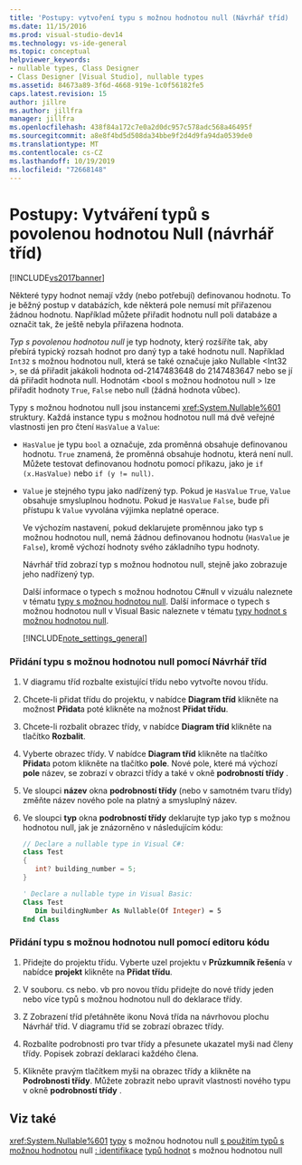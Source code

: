 ```yaml
---
title: 'Postupy: vytvoření typu s možnou hodnotou null (Návrhář tříd) | Microsoft Docs'
ms.date: 11/15/2016
ms.prod: visual-studio-dev14
ms.technology: vs-ide-general
ms.topic: conceptual
helpviewer_keywords:
- nullable types, Class Designer
- Class Designer [Visual Studio], nullable types
ms.assetid: 84673a89-3f6d-4668-919e-1c0f56182fe5
caps.latest.revision: 15
author: jillre
ms.author: jillfra
manager: jillfra
ms.openlocfilehash: 438f84a172c7e0a2d0dc957c578adc568a46495f
ms.sourcegitcommit: a8e8f4bd5d508da34bbe9f2d4d9fa94da0539de0
ms.translationtype: MT
ms.contentlocale: cs-CZ
ms.lasthandoff: 10/19/2019
ms.locfileid: "72668148"
---
```

# <a name="how-to-create-a-nullable-type-class-designer"></a>Postupy: Vytváření typů s povolenou hodnotou Null (návrhář tříd)
[!INCLUDE[vs2017banner](../includes/vs2017banner.md)]

Některé typy hodnot nemají vždy (nebo potřebují) definovanou hodnotu. To je běžný postup v databázích, kde některá pole nemusí mít přiřazenou žádnou hodnotu. Například můžete přiřadit hodnotu null poli databáze a označit tak, že ještě nebyla přiřazena hodnota.

 *Typ s povolenou hodnotou null* je typ hodnoty, který rozšíříte tak, aby přebírá typický rozsah hodnot pro daný typ a také hodnotu null. Například `Int32` s možnou hodnotou null, která se také označuje jako Nullable \<Int32 >, se dá přiřadit jakákoli hodnota od-2147483648 do 2147483647 nebo se jí dá přiřadit hodnota null. Hodnotám \<bool s možnou hodnotou null > lze přiřadit hodnoty `True`, `False` nebo null (žádná hodnota vůbec).

 Typy s možnou hodnotou null jsou instancemi <xref:System.Nullable%601> struktury. Každá instance typu s možnou hodnotou null má dvě veřejné vlastnosti jen pro čtení `HasValue` a `Value`:

- `HasValue` je typu `bool` a označuje, zda proměnná obsahuje definovanou hodnotu. `True` znamená, že proměnná obsahuje hodnotu, která není null. Můžete testovat definovanou hodnotu pomocí příkazu, jako je `if (x.HasValue)` nebo `if (y != null)`.

- `Value` je stejného typu jako nadřízený typ. Pokud je `HasValue` `True`, `Value` obsahuje smysluplnou hodnotu. Pokud je `HasValue` `False`, bude při přístupu k `Value` vyvolána výjimka neplatné operace.

  Ve výchozím nastavení, pokud deklarujete proměnnou jako typ s možnou hodnotou null, nemá žádnou definovanou hodnotu (`HasValue` je `False`), kromě výchozí hodnoty svého základního typu hodnoty.

  Návrhář tříd zobrazí typ s možnou hodnotou null, stejně jako zobrazuje jeho nadřízený typ.

  Další informace o typech s možnou hodnotou C#null v vizuálu naleznete v tématu [typy s možnou hodnotou null](https://msdn.microsoft.com/library/e473cb01-28ca-42be-9cea-f717055d72c6). Další informace o typech s možnou hodnotou null v Visual Basic naleznete v tématu [typy hodnot s možnou hodnotou null](https://msdn.microsoft.com/library/9ac3b602-6f96-4e6d-96f7-cd4e81c468a6).

  [!INCLUDE[note_settings_general](../includes/note-settings-general-md.md)]

### <a name="to-add-a-nullable-type-by-using-the-class-designer"></a>Přidání typu s možnou hodnotou null pomocí Návrhář tříd

1. V diagramu tříd rozbalte existující třídu nebo vytvořte novou třídu.

2. Chcete-li přidat třídu do projektu, v nabídce **Diagram tříd** klikněte na možnost **Přidat**a poté klikněte na možnost **Přidat třídu**.

3. Chcete-li rozbalit obrazec třídy, v nabídce **Diagram tříd** klikněte na tlačítko **Rozbalit**.

4. Vyberte obrazec třídy. V nabídce **Diagram tříd** klikněte na tlačítko **Přidat**a potom klikněte na tlačítko **pole**. Nové pole, které má výchozí **pole** název, se zobrazí v obrazci třídy a také v okně **podrobností třídy** .

5. Ve sloupci **název** okna **podrobností třídy** (nebo v samotném tvaru třídy) změňte název nového pole na platný a smysluplný název.

6. Ve sloupci **typ** okna **podrobností třídy** deklarujte typ jako typ s možnou hodnotou null, jak je znázorněno v následujícím kódu:

    ```csharp
    // Declare a nullable type in Visual C#:
    class Test
    {
       int? building_number = 5;
    }
    ```

    ```vb
    ' Declare a nullable type in Visual Basic:
    Class Test
       Dim buildingNumber As Nullable(Of Integer) = 5
    End Class
    ```

### <a name="to-add-a-nullable-type-by-using-the-code-editor"></a>Přidání typu s možnou hodnotou null pomocí editoru kódu

1. Přidejte do projektu třídu. Vyberte uzel projektu v **Průzkumník řešení**a v nabídce **projekt** klikněte na **Přidat třídu**.

2. V souboru. cs nebo. vb pro novou třídu přidejte do nové třídy jeden nebo více typů s možnou hodnotou null do deklarace třídy.

3. Z Zobrazení tříd přetáhněte ikonu Nová třída na návrhovou plochu Návrhář tříd. V diagramu tříd se zobrazí obrazec třídy.

4. Rozbalíte podrobnosti pro tvar třídy a přesunete ukazatel myši nad členy třídy. Popisek zobrazí deklaraci každého člena.

5. Klikněte pravým tlačítkem myši na obrazec třídy a klikněte na **Podrobnosti třídy**. Můžete zobrazit nebo upravit vlastnosti nového typu v okně **podrobností třídy** .

## <a name="see-also"></a>Viz také
 <xref:System.Nullable%601> [typy](https://msdn.microsoft.com/library/e473cb01-28ca-42be-9cea-f717055d72c6) s možnou hodnotou null [s použitím typů s možnou hodnotou](https://msdn.microsoft.com/library/0bacbe72-ce15-4b14-83e1-9c14e6380c28) null [: identifikace](https://msdn.microsoft.com/library/d4b67ee2-66e8-40c1-ae9d-545d32c71387) [typů hodnot](https://msdn.microsoft.com/library/9ac3b602-6f96-4e6d-96f7-cd4e81c468a6) s možnou hodnotou null
